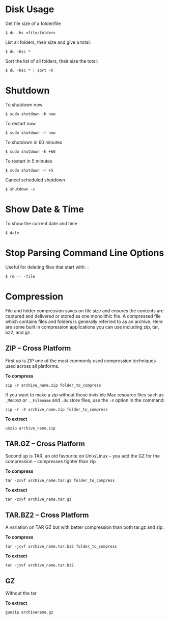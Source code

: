 # Disk Usage
Get file size of a folder/file
```
$ du -hs <file/folder>
```
List all folders, their size and give a total: 
```
$ du -hsc *
```
Sort the list of all folders, their size the total: 
```
$ du -hsc * | sort -h
```

# Shutdown 
To shutdown now
```
$ sudo shutdown -h now
```
To restart now
```
$ sudo shutdown -r now
```
To shutdown in 60 minutes
```
$ sudo shutdown -h +60
```
To restart in 5 minutes
```
$ sudo shutdown -r +5
```
Cancel scheduled shutdown
```
$ shutdown -c
```

# Show Date & Time
To show the current date and time
```
$ date
```

# Stop Parsing Command Line Options
Useful for deleting files that start with: `-`
```
$ rm -- -file
```

# Compression
File and folder compression saves on file size and ensures the contents are captured and delivered or stored as one monolithic file. A compressed file which contains files and folders is generally referred to as an archive. Here are some built in compression applications you can use including zip, tar, bz2, and gz.

## ZIP – Cross Platform
First up is ZIP one of the most commonly used compression techniques used across all platforms.

**To compress**
```
zip -r archive_name.zip folder_to_compress
```
If you want to make a zip without those invisible Mac resource files such as `_MACOSX` or `._Filename` and `.ds` store files, use the `-X` option in the command:
```
zip -r -X archive_name.zip folder_to_compress
```
**To extract**
```
unzip archive_name.zip
```
## TAR.GZ – Cross Platform
Second up is TAR, an old favourite on Unix/Linux – you add the GZ for the compression – compresses tighter than zip

**To compress**
```
tar -zcvf archive_name.tar.gz folder_to_compress
```
**To extract**
```
tar -zxvf archive_name.tar.gz
```
## TAR.BZ2 – Cross Platform
A variation on TAR GZ but with better compression than both tar.gz and zip.

**To compress**
```
tar -jcvf archive_name.tar.bz2 folder_to_compress
```
**To extract**
```
tar -jxvf archive_name.tar.bz2
```
## GZ
Without the tar

**To extract**
```
gunzip archivename.gz
```